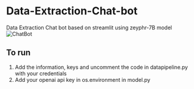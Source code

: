 # Data-Extraction-Chat-bot
Data Extraction Chat bot based on streamlit using zeyphr-7B model
![ChatBot](https://github.com/Seraph-Fast/Data-Extraction-Chat-bot/assets/75688011/c1712481-a1ae-4316-936a-5f872baaec41)

## To run
1. Add the information, keys and uncomment the code in datapipeline.py with your credentials
2. Add your openai api key in os.environment in model.py
